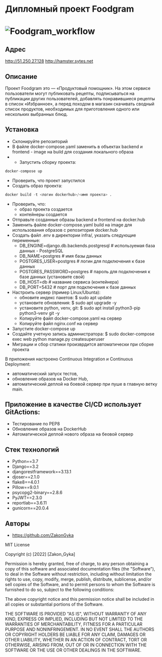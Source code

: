 # Дипломный проект Foodgram

# ![Foodgram_workflow](https://github.com/zakongyka/foodgram-project-react/actions/workflows/Foodgram_workflow.yml/badge.svg)

## Адрес

http://51.250.27.128
http://hamster.sytes.net


## Описание

Проект Foodgram это — «Продуктовый помощник». На этом сервисе пользователи могут публиковать рецепты, подписываться на публикации других пользователей, добавлять понравившиеся рецепты в список «Избранное», а перед походом в магазин скачивать сводный список продуктов, необходимых для приготовления одного или нескольких выбранных блюд.

 ## Установка

- Склонируйте репозиторий
- В файле docker-compose.yaml заменить в объектах backend и frontend - image на build для создания локального образа
- - Запустить сборку проекта:
```Python
docker-compose up
```
- Проверить, что проект запустился
- Создать образ проекта: 
```Python
docker build -t <логин dockerhub>/<имя проекта> .
```
- Проверить, что:
    - образ проекта создается
    - контейнеры создается
- Отправьте созданные образы backend и frontend на docker.hub
- Заменить файле docker-compose.yaml build на image для использования образов с репозитория docker.hub
- Создать файл .env  в директории infra/, указать следующие переменные:
  - DB_ENGINE=django.db.backends.postgresql # используемая база данных - PostgreSQL
  - DB_NAME=postgres # имя базы данных
  - POSTGRES_USER=postgres # логин для подключения к базе данных
  - POSTGRES_PASSWORD=postgres # пароль для подключения к базе данных (установите свой)
  - DB_HOST=db # название сервиса (контейнера)
  - DB_PORT=5432 # порт для подключения к базе данных
- Настроить сервер (пример Linux/Ubunta):
  - обновите индекс пакетов: $ sudo apt update 
  - установите обновления: $ sudo apt upgrade -y
  - установите python, venv, git: $ sudo apt install python3-pip python3-venv git -y
  - Копируйте файл docker-compose.yaml на сервер
  - Копируйте файл nginx.conf на сервер
- Запустите docker-compose up
- Создайте учетную запись администратора: $ sudo docker-compose exec web python manage.py createsuperuser
- Миграции и сбор статики произврдится автоматически при сборке проекта

В приложения настроено Continuous Integration и Continuous Deployment:
- автоматический запуск тестов,
- обновление образов на Docker Hub,
- автоматический деплой на боевой сервер при пуше в главную ветку main.

## Приложение в качестве CI/CD использует GitActions:
- Тестирование по PEP8
- Обновление образов на DockerHub
- Автоматической деплой нового образа на беовой сервер

## Стек технологий

- Python==3.7
- Django==3.2
- djangorestframework==3.13.1
- djoser==2.1.0
- flake8==4.0.1
- Pillow==9.0.1
- psycopg2-binary==2.8.6
- PyJWT==2.3.0
- reportlab==3.6.11
- gunicorn==20.0.4

## Авторы

- https://github.com/ZakonGyka

MIT License

Copyright (c) [2022] [Zakon_Gyka]

Permission is hereby granted, free of charge, to any person obtaining a copy
of this software and associated documentation files (the "Software"), to deal
in the Software without restriction, including without limitation the rights
to use, copy, modify, merge, publish, distribute, sublicense, and/or sell
copies of the Software, and to permit persons to whom the Software is
furnished to do so, subject to the following conditions:

The above copyright notice and this permission notice shall be included in all
copies or substantial portions of the Software.

THE SOFTWARE IS PROVIDED "AS IS", WITHOUT WARRANTY OF ANY KIND, EXPRESS OR
IMPLIED, INCLUDING BUT NOT LIMITED TO THE WARRANTIES OF MERCHANTABILITY,
FITNESS FOR A PARTICULAR PURPOSE AND NONINFRINGEMENT. IN NO EVENT SHALL THE
AUTHORS OR COPYRIGHT HOLDERS BE LIABLE FOR ANY CLAIM, DAMAGES OR OTHER
LIABILITY, WHETHER IN AN ACTION OF CONTRACT, TORT OR OTHERWISE, ARISING FROM,
OUT OF OR IN CONNECTION WITH THE SOFTWARE OR THE USE OR OTHER DEALINGS IN THE
SOFTWARE.
